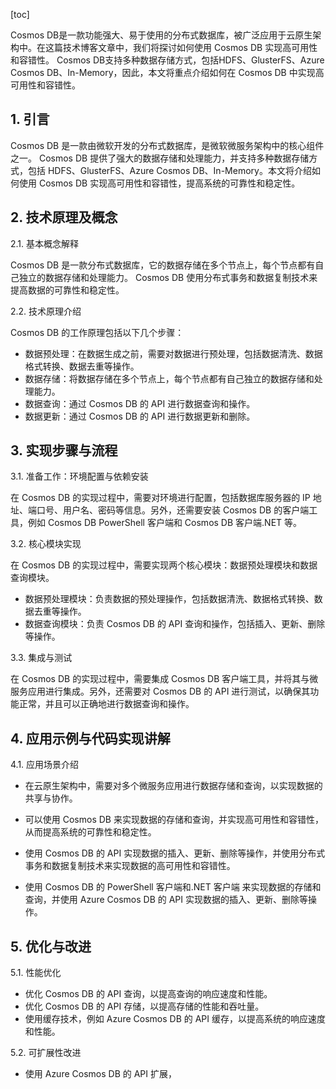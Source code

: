 
[toc]                    
                
                
Cosmos DB是一款功能强大、易于使用的分布式数据库，被广泛应用于云原生架构中。在这篇技术博客文章中，我们将探讨如何使用 Cosmos DB 实现高可用性和容错性。 Cosmos DB支持多种数据存储方式，包括HDFS、GlusterFS、Azure Cosmos DB、In-Memory，因此，本文将重点介绍如何在 Cosmos DB 中实现高可用性和容错性。

## 1. 引言

 Cosmos DB 是一款由微软开发的分布式数据库，是微软微服务架构中的核心组件之一。 Cosmos DB 提供了强大的数据存储和处理能力，并支持多种数据存储方式，包括 HDFS、GlusterFS、Azure Cosmos DB、In-Memory。本文将介绍如何使用 Cosmos DB 实现高可用性和容错性，提高系统的可靠性和稳定性。

## 2. 技术原理及概念

2.1. 基本概念解释

 Cosmos DB 是一款分布式数据库，它的数据存储在多个节点上，每个节点都有自己独立的数据存储和处理能力。 Cosmos DB 使用分布式事务和数据复制技术来提高数据的可靠性和稳定性。

2.2. 技术原理介绍

 Cosmos DB 的工作原理包括以下几个步骤：

- 数据预处理：在数据生成之前，需要对数据进行预处理，包括数据清洗、数据格式转换、数据去重等操作。
- 数据存储：将数据存储在多个节点上，每个节点都有自己独立的数据存储和处理能力。
- 数据查询：通过 Cosmos DB 的 API 进行数据查询和操作。
- 数据更新：通过 Cosmos DB 的 API 进行数据更新和删除。

## 3. 实现步骤与流程

3.1. 准备工作：环境配置与依赖安装

在 Cosmos DB 的实现过程中，需要对环境进行配置，包括数据库服务器的 IP 地址、端口号、用户名、密码等信息。另外，还需要安装 Cosmos DB 的客户端工具，例如 Cosmos DB PowerShell 客户端和 Cosmos DB 客户端.NET 等。

3.2. 核心模块实现

在 Cosmos DB 的实现过程中，需要实现两个核心模块：数据预处理模块和数据查询模块。

- 数据预处理模块：负责数据的预处理操作，包括数据清洗、数据格式转换、数据去重等操作。
- 数据查询模块：负责 Cosmos DB 的 API 查询和操作，包括插入、更新、删除等操作。

3.3. 集成与测试

在 Cosmos DB 的实现过程中，需要集成 Cosmos DB 客户端工具，并将其与微服务应用进行集成。另外，还需要对 Cosmos DB 的 API 进行测试，以确保其功能正常，并且可以正确地进行数据查询和操作。

## 4. 应用示例与代码实现讲解

4.1. 应用场景介绍

- 在云原生架构中，需要对多个微服务应用进行数据存储和查询，以实现数据的共享与协作。
- 可以使用 Cosmos DB 来实现数据的存储和查询，并实现高可用性和容错性，从而提高系统的可靠性和稳定性。

- 使用 Cosmos DB 的 API 实现数据的插入、更新、删除等操作，并使用分布式事务和数据复制技术来实现数据的高可用性和容错性。

- 使用 Cosmos DB 的 PowerShell 客户端和.NET 客户端 来实现数据的存储和查询，并使用 Azure Cosmos DB 的 API 实现数据的插入、更新、删除等操作。

## 5. 优化与改进

5.1. 性能优化

- 优化 Cosmos DB 的 API 查询，以提高查询的响应速度和性能。
- 优化 Cosmos DB 的 API 存储，以提高存储的性能和吞吐量。
- 使用缓存技术，例如 Azure Cosmos DB 的 API 缓存，以提高系统的响应速度和性能。

5.2. 可扩展性改进

- 使用 Azure Cosmos DB 的 API 扩展，

